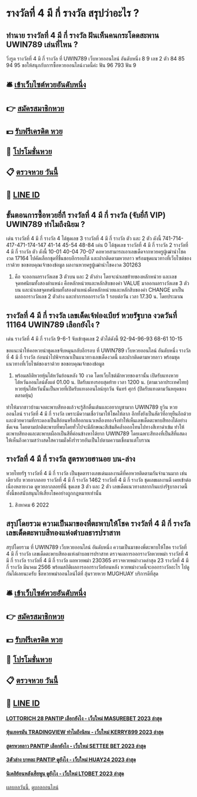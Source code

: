 # รางวัลที่ 4 มี กี่ รางวัล สรุปว่าอะไร ?
## ทำนาย รางวัลที่ 4 มี กี่ รางวัล ฝันเห็นคนกระโดดสะพาน UWIN789 เล่นที่ไหน ?
วิ่งรูด รางวัลที่ 4 มี กี่ รางวัล ที่ UWIN789 เว็บหวยออนไลน์ อันดับหนึ่ง 8 9
เลข 2 ตัว 84 85 94 95
ขอให้สนุกกับการซื้อหวยออนไลน์งวดนี้ค่ะ
ฟัน 96 793
ฟัน 9

## 🛎 [เข้าเว็บไซต์หวยอันดับหนึ่ง](https://bit.ly/3BG5bNw)
## 👉 [สมัครสมาชิกหวย](https://bit.ly/3BG5bNw)
## 💵 [รับฟรีเครดิต หวย](https://bit.ly/3C3mvgS)
## 👑 [โปรโมชั่นหวย](https://bit.ly/3C3mvgS)
## 📋 [ตรวจหวย วันนี้](https://bit.ly/3C3mvgS)
## 📱 [LINE ID](https://bit.ly/3C3mvgS)

## ขั้นตอนการซื้อหวยยี่กี รางวัลที่ 4 มี กี่ รางวัล (จับยี่กี VIP) UWIN789 ทำไมถึงนิยม ?
เด่น รางวัลที่ 4 มี กี่ รางวัล 4 ได้ชุดเลข 3 รางวัลที่ 4 มี กี่ รางวัล ตัว และ 2 ตัว ดังนี้
741-714-417-471-174-147
41-14
45-54
48-84
เด่น 0 ได้ชุดเลข รางวัลที่ 4 มี กี่ รางวัล 2 รางวัลที่ 4 มี กี่ รางวัล ตัว ดังนี้
10-01
40-04
70-07
คอหวยสามารถเอาเลขเด็ดจากหวยครูผู้เฒ่านำโชคงวด 17164 ไปคัดเลือกชุดที่ชื่นชอบอีกรอบได้ และฝากติดตามหวยลาว พร้อมชุดแนวทางที่เว็บไซต์ของเราด้วย
ขอขอบคุณเจ้าของข้อมูล
ผลงานหวยครูผู้เฒ่านำโชคงวด 301263
1. คือ จะออกผลรางวัลเลข 3 ตัวบน และ 2 ตัวล่าง โดยจะนำเลขท้ายของหลักหน่วย และเลขจุดทศนิยมทั้งสองตำแหน่ง คือหลักหน่วยและหลักสิบของค่า VALUE มาออกผลรางวัลเลข 3 ตัวบน และนำเลขจุดทศนิยมทั้งสองตำแหน่งคือหลักหน่วยและหลักสิบของค่า CHANGE มาเป็นผลออกรางวัลเลข 2 ตัวล่าง และทำการออกรางวัล 1 รอบต่อวัน เวลา 17.30 น. โดยประมาณ

## รางวัลที่ 4 มี กี่ รางวัล เลขเด็ดเจ้ฟองเบียร์ หวยรัฐบาล งวดวันที่ 11164 UWIN789 เลือกยังไง ?
เด่น รางวัลที่ 4 มี กี่ รางวัล 9-6-1 จับเข้าชุดเลข 2 ตัวได้ดังนี้
92-94-96-93
68-61
10-15

ขอแนะนำให้คอหวยนำชุดเลขจับหมุนกลับอีกรอบ ที่ UWIN789 เว็บหวยออนไลน์ อันดับหนึ่ง รางวัลที่ 4 มี กี่ รางวัล ก่อนนำไปพิจารณาเป็นแนวทางเลขเด็ดงวดนี้ และฝากติดตามหวยลาว พร้อมชุดแนวทางที่เว็บไซต์ของเราด้วย
ขอขอบคุณเจ้าของข้อมูล
1. พร้อมสถิติหวยหุ้นไต้หวันย้อนหลัง 10 งวด โดยเว็บไซต์มักหวยของเรานั้น เปิดรับแทงหวยไต้หวันออนไลน์ตั้งแต่ 01.00 น. ปิดรับแทงรอบสุดท้าย เวลา 1200 น. (ตามเวลาประเทศไทย) หวยหุ้นไต้หวันนั้นเป็นหวยที่เปิดรับแทงออนไลน์ทุกวัน จันทร์ ศุกร์ (ปิดรับแทงตามวันหยุดของตลาดหุ้น)

ทำให้มากชาวบ้านเจอตะพาบสีทองแล้วจะรู้สึกตื่นเต้นและอยากบูชามาก UWIN789 ยูวิน หวยออนไลน์ รางวัลที่ 4 มี กี่ รางวัล เพราะมีความเชื่อว่ามาให้โชคให้ลาภ อีกทั้งยังเป็นสัตว์ที่อายุยืนอีกด้วย และด้วยความที่กระดองเป็นสีอ่อนหรือสีออกแนวเหลืองทองจึงทำให้เห็นเลขเด็ดตะพาบสีทองได้อย่างชัดเจน
โดยตามปกติตะพาบที่พบโดยทั่วไปจะมีลักษณะสีเข้มสีคล้ำออกโทนไปทางสีเทาดำเข้ม ทำให้ตะพาบสีทองและตะพาบเผือกเป็นสีที่ค่อนข้างหาได้ยาก UWIN789 โดยเฉพาะสีทองที่เป็นสีที่แสดงให้เห็นถึงความสว่างสดใสความมั่งคั่งร่ำรวยอันเป็นไปตามความเชื่อมาแต่โบราณ

## รางวัลที่ 4 มี กี่ รางวัล สูตรหวยฮานอย บน-ล่าง
หวยไทยรัฐ รางวัลที่ 4 มี กี่ รางวัล เป็นชุดตารางเลขเด่นผลงานดีที่คอหวยติดตามกันจำนวนมาก เช่นเดียวกับ หวยลาภลอย รางวัลที่ 4 มี กี่ รางวัล 1462 รางวัลที่ 4 มี กี่ รางวัล ชุดเลขผลงานดี เคยเข้าต่อเนื่องหลายงวด ดูหวยลาภลอยที่นี่ ชุดเลข 3 ตัว และ 2 ตัว เลขเด็ดแนวทางสลากกินแบ่งรัฐบาลงวดนี้ ทั้งนี้ขอสนับสนุนให้เสี่ยงโชคอย่างถูกกฎหมายเท่านั้น
1. สิงหาคม 6 2022

## สรุปโดยรวม ความเป็นมาของพี่ตะพาบให้โชค รางวัลที่ 4 มี กี่ รางวัล เลขเด็ดตะพาบสีทองแห่งตำบลธารปราสาท
สรุปโดยรวม ที่ UWIN789 เว็บหวยออนไลน์ อันดับหนึ่ง ความเป็นมาของพี่ตะพาบให้โชค รางวัลที่ 4 มี กี่ รางวัล เลขเด็ดตะพาบสีทองแห่งตำบลธารปราสาท ตรวจผลการออกรางวัลหวยพม่า รางวัลที่ 4 มี กี่ รางวัล รางวัลที่ 4 มี กี่ รางวัล ผลหวยพม่า 230365 ตรวจหวยพม่างวดล่าสุด 23 รางวัลที่ 4 มี กี่ รางวัล มีนาคม 2566 พร้อมสถิติผลการออกรางวัลย้อนหลัง หวยพม่างวดนี้จะออกรางวัลอะไร ไปดูกันได้เลยนะครับ ซื้อหวยพม่าออนไลน์ได้ที่ ลุ้นรวยหวย MUGHUAY บริการดีที่สุด

## 🛎 [เข้าเว็บไซต์หวยอันดับหนึ่ง](https://bit.ly/3BG5bNw)
## 👉 [สมัครสมาชิกหวย](https://bit.ly/3BG5bNw)
## 💵 [รับฟรีเครดิต หวย](https://bit.ly/3C3mvgS)
## 👑 [โปรโมชั่นหวย](https://bit.ly/3C3mvgS)
## 📋 [ตรวจหวย วันนี้](https://bit.ly/3C3mvgS)
## 📱 [LINE ID](https://bit.ly/3C3mvgS)

#### [LOTTORICH 28 PANTIP เลือกยังไง - เว็บใหม่ MASUREBET 2023 ล่าสุด](https://atom.io/themes/lottorich%2028%20pantip%20เลือกยังไง%20-%20เว็บใหม่%20masurebet%202023%20ล่าสุด)
#### [หุ้นเยอรมัน TRADINGVIEW ทำไมถึงนิยม - เว็บใหม่ KERRY899 2023 ล่าสุด](https://atom.io/themes/หุ้นเยอรมัน%20tradingview%20ทำไมถึงนิยม%20-%20เว็บใหม่%20kerry899%202023%20ล่าสุด)
#### [สูตรหวยลาว PANTIP เลือกยังไง - เว็บใหม่ SETTEE BET 2023 ล่าสุด](https://atom.io/themes/สูตรหวยลาว%20pantip%20เลือกยังไง%20-%20เว็บใหม่%20settee%20bet%202023%20ล่าสุด)
#### [3ตัวล่าง บาทละ PANTIP ดูยังไง - เว็บใหม่ HUAY24 2023 ล่าสุด](https://atom.io/themes/3ตัวล่าง%20บาทละ%20pantip%20ดูยังไง%20-%20เว็บใหม่%20huay24%202023%20ล่าสุด)
#### [นิเคอิย้อนหลังเฮียพูน ดูยังไง - เว็บใหม่ LTOBET 2023 ล่าสุด](https://atom.io/themes/นิเคอิย้อนหลังเฮียพูน%20ดูยังไง%20-%20เว็บใหม่%20ltobet%202023%20ล่าสุด)

[ผลบอลวันนี้](https://siamsport.tv "ผลบอลวันนี้"), [ดูบอลออนไลน์](https://siamsport.tv/ดูบอลสด "ดูบอลออนไลน์")